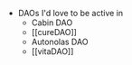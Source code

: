   * DAOs I'd love to be active in
    * Cabin DAO
    * [[cureDAO]]
    * Autonolas DAO
    * [[vitaDAO]]